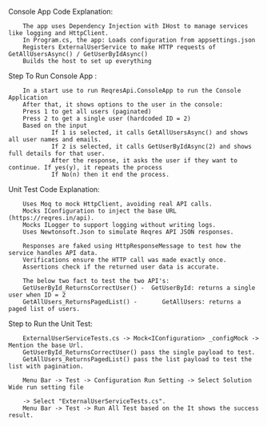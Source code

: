 Console App Code Explanation:                                   

        The app uses Dependency Injection with IHost to manage services like logging and HttpClient.
        In Program.cs, the app: Loads configuration from appsettings.json 
        Registers ExternalUserService to make HTTP requests of GetAllUsersAsync() / GetUserByIdAsync() 
        Builds the host to set up everything              

Step To Run Console App : 

        In a start use to run ReqresApi.ConsoleApp to run the Console Application
        After that, it shows options to the user in the console:
        Press 1 to get all users (paginated)
        Press 2 to get a single user (hardcoded ID = 2)
        Based on the input
                If 1 is selected, it calls GetAllUsersAsync() and shows all user names and emails.
                If 2 is selected, it calls GetUserByIdAsync(2) and shows full details for that user.
                After the response, it asks the user if they want to continue. If yes(y), it repeats the process
                If No(n) then it end the process.

              
Unit Test Code Explanation:
                            
        Uses Moq to mock HttpClient, avoiding real API calls.
        Mocks IConfiguration to inject the base URL (https://reqres.in/api).
        Mocks ILogger to support logging without writing logs.
        Uses Newtonsoft.Json to simulate Reqres API JSON responses.   

        Responses are faked using HttpResponseMessage to test how the service handles API data.
        Verifications ensure the HTTP call was made exactly once.
        Assertions check if the returned user data is accurate.

        The below two fact to test the two API's:
        GetUserById_ReturnsCorrectUser() -  GetUserById: returns a single user when ID = 2
        GetAllUsers_ReturnsPagedList() -       GetAllUsers: returns a paged list of users.

Step to Run the Unit Test:
                       
        ExternalUserServiceTests.cs -> Mock<IConfiguration> _configMock -> Mention the base Url.
        GetUserById_ReturnsCorrectUser() pass the single payload to test.
        GetAllUsers_ReturnsPagedList() pass the list payload to test the list with pagination.

        Menu Bar -> Test -> Configuration Run Setting -> Select Solution Wide run setting file 

        -> Select "ExternalUserServiceTests.cs".
        Menu Bar -> Test -> Run All Test based on the It shows the success result.  